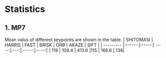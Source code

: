 # Statistics

## 1. MP7

Mean valus of different keypoints are shown in the table.
| SHITOMASI | HARRIS | FAST  | BRISK | ORB | AKAZE | SIFT |
| --------- |:------:|:-----:| :----:|:---:|:-----:|:----:|
| 119       | 108.4  | 413.6 |115 | 166.6 | 138|
